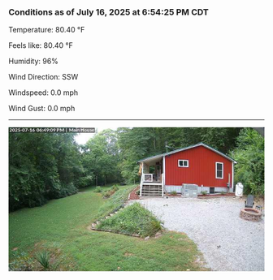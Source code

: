 ### Conditions as of July 16, 2025 at 6:54:25 PM CDT 

Temperature: 80.40 &deg;F

Feels like: 80.40 &deg;F

Humidity: 96%

Wind Direction: SSW

Windspeed: 0.0 mph

Wind Gust: 0.0 mph

---

<img src="./images/latest.jpeg"/>

